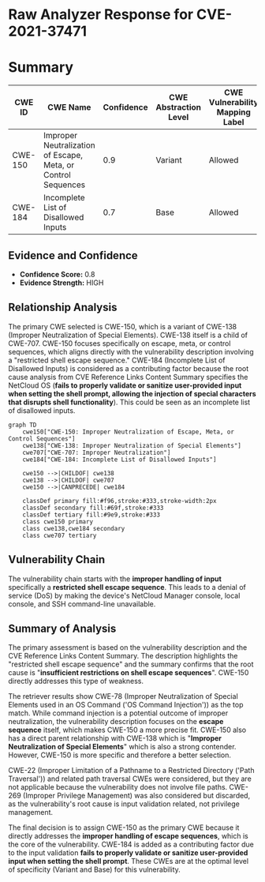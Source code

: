 # Raw Analyzer Response for CVE-2021-37471

# Summary
| CWE ID | CWE Name | Confidence | CWE Abstraction Level | CWE Vulnerability Mapping Label | CWE-Vulnerability Mapping Notes |
|---|---|---|---|---|---|
| CWE-150 | Improper Neutralization of Escape, Meta, or Control Sequences | 0.9 | Variant | Allowed | Primary CWE |
| CWE-184 | Incomplete List of Disallowed Inputs | 0.7 | Base | Allowed | Secondary CWE |

## Evidence and Confidence

*   **Confidence Score:** 0.8
*   **Evidence Strength:** HIGH

## Relationship Analysis
The primary CWE selected is CWE-150, which is a variant of CWE-138 (Improper Neutralization of Special Elements). CWE-138 itself is a child of CWE-707. CWE-150 focuses specifically on escape, meta, or control sequences, which aligns directly with the vulnerability description involving a "restricted shell escape sequence." CWE-184 (Incomplete List of Disallowed Inputs) is considered as a contributing factor because the root cause analysis from CVE Reference Links Content Summary specifies the NetCloud OS (**fails to properly validate or sanitize user-provided input when setting the shell prompt, allowing the injection of special characters that disrupts shell functionality**). This could be seen as an incomplete list of disallowed inputs.

```mermaid
graph TD
    cwe150["CWE-150: Improper Neutralization of Escape, Meta, or Control Sequences"]
    cwe138["CWE-138: Improper Neutralization of Special Elements"]
    cwe707["CWE-707: Improper Neutralization"]
    cwe184["CWE-184: Incomplete List of Disallowed Inputs"]
    
    cwe150 -->|CHILDOF| cwe138
    cwe138 -->|CHILDOF| cwe707
    cwe150 -->|CANPRECEDE| cwe184

    classDef primary fill:#f96,stroke:#333,stroke-width:2px
    classDef secondary fill:#69f,stroke:#333
    classDef tertiary fill:#9e9,stroke:#333
    class cwe150 primary
    class cwe138,cwe184 secondary
    class cwe707 tertiary
```

## Vulnerability Chain
The vulnerability chain starts with the **improper handling of input** specifically a **restricted shell escape sequence**. This leads to a denial of service (DoS) by making the device's NetCloud Manager console, local console, and SSH command-line unavailable.

## Summary of Analysis
The primary assessment is based on the vulnerability description and the CVE Reference Links Content Summary. The description highlights the "restricted shell escape sequence" and the summary confirms that the root cause is "**insufficient restrictions on shell escape sequences**". CWE-150 directly addresses this type of weakness.

The retriever results show CWE-78 (Improper Neutralization of Special Elements used in an OS Command ('OS Command Injection')) as the top match. While command injection is a potential outcome of improper neutralization, the vulnerability description focuses on the **escape sequence** itself, which makes CWE-150 a more precise fit. CWE-150 also has a direct parent relationship with CWE-138 which is "**Improper Neutralization of Special Elements**" which is also a strong contender. However, CWE-150 is more specific and therefore a better selection.

CWE-22 (Improper Limitation of a Pathname to a Restricted Directory ('Path Traversal')) and related path traversal CWEs were considered, but they are not applicable because the vulnerability does not involve file paths. CWE-269 (Improper Privilege Management) was also considered but discarded, as the vulnerability's root cause is input validation related, not privilege management.

The final decision is to assign CWE-150 as the primary CWE because it directly addresses the **improper handling of escape sequences**, which is the core of the vulnerability. CWE-184 is added as a contributing factor due to the input validation **fails to properly validate or sanitize user-provided input when setting the shell prompt**. These CWEs are at the optimal level of specificity (Variant and Base) for this vulnerability.